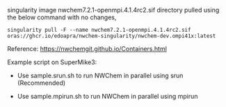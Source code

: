 singularity image nwchem7.2.1-openmpi.4.1.4rc2.sif directory pulled using the below command with no changes, 

```
singularity pull -F --name nwchem7.2.1-openmpi.4.1.4rc2.sif oras://ghcr.io/edoapra/nwchem-singularity/nwchem-dev.ompi41x:latest
```
Reference: https://nwchemgit.github.io/Containers.html

Example script on SuperMike3:

- Use sample.srun.sh to run NWChem in parallel using srun (Recommended)

- Use sample.mpirun.sh to run NWChem in parallel using mpirun
